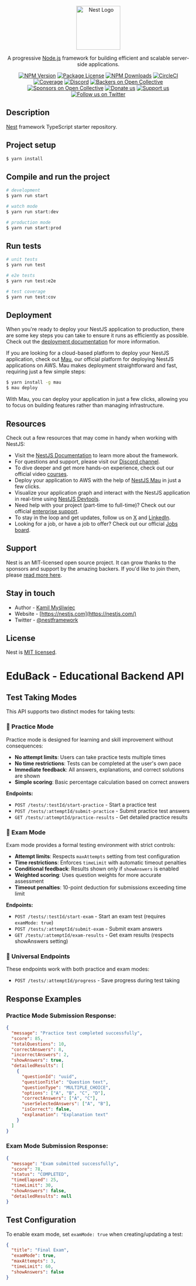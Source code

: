 <p align="center">
  <a href="http://nestjs.com/" target="blank"><img src="https://nestjs.com/img/logo-small.svg" width="120" alt="Nest Logo" /></a>
</p>

[circleci-image]: https://img.shields.io/circleci/build/github/nestjs/nest/master?token=abc123def456
[circleci-url]: https://circleci.com/gh/nestjs/nest

  <p align="center">A progressive <a href="http://nodejs.org" target="_blank">Node.js</a> framework for building efficient and scalable server-side applications.</p>
    <p align="center">
<a href="https://www.npmjs.com/~nestjscore" target="_blank"><img src="https://img.shields.io/npm/v/@nestjs/core.svg" alt="NPM Version" /></a>
<a href="https://www.npmjs.com/~nestjscore" target="_blank"><img src="https://img.shields.io/npm/l/@nestjs/core.svg" alt="Package License" /></a>
<a href="https://www.npmjs.com/~nestjscore" target="_blank"><img src="https://img.shields.io/npm/dm/@nestjs/common.svg" alt="NPM Downloads" /></a>
<a href="https://circleci.com/gh/nestjs/nest" target="_blank"><img src="https://img.shields.io/circleci/build/github/nestjs/nest/master" alt="CircleCI" /></a>
<a href="https://coveralls.io/github/nestjs/nest?branch=master" target="_blank"><img src="https://coveralls.io/repos/github/nestjs/nest/badge.svg?branch=master#9" alt="Coverage" /></a>
<a href="https://discord.gg/G7Qnnhy" target="_blank"><img src="https://img.shields.io/badge/discord-online-brightgreen.svg" alt="Discord"/></a>
<a href="https://opencollective.com/nest#backer" target="_blank"><img src="https://opencollective.com/nest/backers/badge.svg" alt="Backers on Open Collective" /></a>
<a href="https://opencollective.com/nest#sponsor" target="_blank"><img src="https://opencollective.com/nest/sponsors/badge.svg" alt="Sponsors on Open Collective" /></a>
  <a href="https://paypal.me/kamilmysliwiec" target="_blank"><img src="https://img.shields.io/badge/Donate-PayPal-ff3f59.svg" alt="Donate us"/></a>
    <a href="https://opencollective.com/nest#sponsor"  target="_blank"><img src="https://img.shields.io/badge/Support%20us-Open%20Collective-41B883.svg" alt="Support us"></a>
  <a href="https://twitter.com/nestframework" target="_blank"><img src="https://img.shields.io/twitter/follow/nestframework.svg?style=social&label=Follow" alt="Follow us on Twitter"></a>
</p>
  <!--[![Backers on Open Collective](https://opencollective.com/nest/backers/badge.svg)](https://opencollective.com/nest#backer)
  [![Sponsors on Open Collective](https://opencollective.com/nest/sponsors/badge.svg)](https://opencollective.com/nest#sponsor)-->

## Description

[Nest](https://github.com/nestjs/nest) framework TypeScript starter repository.

## Project setup

```bash
$ yarn install
```

## Compile and run the project

```bash
# development
$ yarn run start

# watch mode
$ yarn run start:dev

# production mode
$ yarn run start:prod
```

## Run tests

```bash
# unit tests
$ yarn run test

# e2e tests
$ yarn run test:e2e

# test coverage
$ yarn run test:cov
```

## Deployment

When you're ready to deploy your NestJS application to production, there are some key steps you can take to ensure it runs as efficiently as possible. Check out the [deployment documentation](https://docs.nestjs.com/deployment) for more information.

If you are looking for a cloud-based platform to deploy your NestJS application, check out [Mau](https://mau.nestjs.com), our official platform for deploying NestJS applications on AWS. Mau makes deployment straightforward and fast, requiring just a few simple steps:

```bash
$ yarn install -g mau
$ mau deploy
```

With Mau, you can deploy your application in just a few clicks, allowing you to focus on building features rather than managing infrastructure.

## Resources

Check out a few resources that may come in handy when working with NestJS:

- Visit the [NestJS Documentation](https://docs.nestjs.com) to learn more about the framework.
- For questions and support, please visit our [Discord channel](https://discord.gg/G7Qnnhy).
- To dive deeper and get more hands-on experience, check out our official video [courses](https://courses.nestjs.com/).
- Deploy your application to AWS with the help of [NestJS Mau](https://mau.nestjs.com) in just a few clicks.
- Visualize your application graph and interact with the NestJS application in real-time using [NestJS Devtools](https://devtools.nestjs.com).
- Need help with your project (part-time to full-time)? Check out our official [enterprise support](https://enterprise.nestjs.com).
- To stay in the loop and get updates, follow us on [X](https://x.com/nestframework) and [LinkedIn](https://linkedin.com/company/nestjs).
- Looking for a job, or have a job to offer? Check out our official [Jobs board](https://jobs.nestjs.com).

## Support

Nest is an MIT-licensed open source project. It can grow thanks to the sponsors and support by the amazing backers. If you'd like to join them, please [read more here](https://docs.nestjs.com/support).

## Stay in touch

- Author - [Kamil Myśliwiec](https://twitter.com/kammysliwiec)
- Website - [https://nestjs.com](https://nestjs.com/)
- Twitter - [@nestframework](https://twitter.com/nestframework)

## License

Nest is [MIT licensed](https://github.com/nestjs/nest/blob/master/LICENSE).

# EduBack - Educational Backend API

## Test Taking Modes

This API supports two distinct modes for taking tests:

### 🎯 Practice Mode
Practice mode is designed for learning and skill improvement without consequences:
- **No attempt limits**: Users can take practice tests multiple times
- **No time restrictions**: Tests can be completed at the user's own pace  
- **Immediate feedback**: All answers, explanations, and correct solutions are shown
- **Simple scoring**: Basic percentage calculation based on correct answers

**Endpoints:**
- `POST /tests/:testId/start-practice` - Start a practice test
- `POST /tests/:attemptId/submit-practice` - Submit practice test answers
- `GET /tests/:attemptId/practice-results` - Get detailed practice results

### 📝 Exam Mode  
Exam mode provides a formal testing environment with strict controls:
- **Attempt limits**: Respects `maxAttempts` setting from test configuration
- **Time restrictions**: Enforces `timeLimit` with automatic timeout penalties
- **Conditional feedback**: Results shown only if `showAnswers` is enabled
- **Weighted scoring**: Uses question weights for more accurate assessment
- **Timeout penalties**: 10-point deduction for submissions exceeding time limit

**Endpoints:**
- `POST /tests/:testId/start-exam` - Start an exam test (requires `examMode: true`)
- `POST /tests/:attemptId/submit-exam` - Submit exam answers  
- `GET /tests/:attemptId/exam-results` - Get exam results (respects showAnswers setting)

### 🔧 Universal Endpoints
These endpoints work with both practice and exam modes:
- `POST /tests/:attemptId/progress` - Save progress during test taking

## Response Examples

### Practice Mode Submission Response:
```json
{
  "message": "Practice test completed successfully",
  "score": 85,
  "totalQuestions": 10,
  "correctAnswers": 8,
  "incorrectAnswers": 2,
  "showAnswers": true,
  "detailedResults": [
    {
      "questionId": "uuid",
      "questionTitle": "Question text",
      "questionType": "MULTIPLE_CHOICE",
      "options": ["A", "B", "C", "D"],
      "correctAnswers": ["A", "C"],
      "userSelectedAnswers": ["A", "B"], 
      "isCorrect": false,
      "explanation": "Explanation text"
    }
  ]
}
```

### Exam Mode Submission Response:
```json
{
  "message": "Exam submitted successfully", 
  "score": 78,
  "status": "COMPLETED",
  "timeElapsed": 25,
  "timeLimit": 30,
  "showAnswers": false,
  "detailedResults": null
}
```

## Test Configuration

To enable exam mode, set `examMode: true` when creating/updating a test:

```json
{
  "title": "Final Exam",
  "examMode": true,
  "maxAttempts": 3,
  "timeLimit": 60,
  "showAnswers": false
}
```
